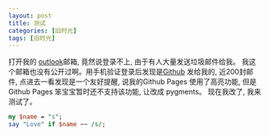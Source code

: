 ```yaml
---
layout: post
title: 测试
categories: [旧时光]
tags: [旧时光]
---
```


打开我的 [outlook]()邮箱, 竟然说登录不上, 由于有人大量发送垃圾邮件给我。 我这个邮箱也没有公开过啊。用手机验证登录后发现是[Github](https://github.com) 发给我的, 近200封邮件, 点进去一看发现是一个友好提醒, 说我的Github Pages 使用了高亮功能, 但是 Github Pages 笨宝宝暂时还不支持该功能, 让改成 pygments。 现在我改了, 我来测试了。

```perl
my $name = "s";
say "Love" if $name ~~ /s/;  
``` 
